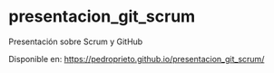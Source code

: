 # presentacion_git_scrum
Presentación sobre Scrum y GitHub

Disponible en: https://pedroprieto.github.io/presentacion_git_scrum/
